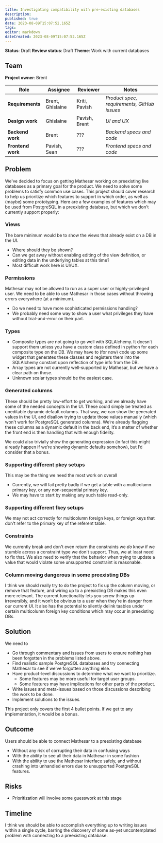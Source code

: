 ```yaml
---
title: Investigating compatibility with pre-existing databases 
description: 
published: true
date: 2023-08-09T15:07:52.165Z
tags: 
editor: markdown
dateCreated: 2023-08-09T15:07:52.165Z
---
```


**Status**: Draft 
**Review status**: Draft
**Theme**: Work with current databases

## Team
**Project owner**: Brent

| Role              | Assignee         | Reviewer      | Notes                                       |
|-------------------|------------------|---------------|---------------------------------------------|
| **Requirements**  | Brent, Ghislaine | Kriti, Pavish | *Product spec, requirements, GitHub issues* |
| **Design work**   | Ghislaine        | Pavish, Brent | *UI and UX*                                 |
| **Backend work**  | Brent            | ???           | *Backend specs and code*                    |
| **Frontend work** | Pavish, Sean     | ???           | *Frontend specs and code*                   |

## Problem

We've decided to focus on getting Mathesar working on preexisting live databases as a primary goal for the product. We need to solve some problems to satisfy common use cases. This project should cover research to help us prioritize which features to support in which order, as well as (maybe) some prototyping. Here are a few examples of features which may be used from PostgreSQL in a preexisting database, but which we don't currently support properly:

### Views

The bare minimum would be to show the views that already exist on a DB in the UI.
- Where should they be shown?
- Can we get away without enabling editing of the view definition, or editing data in the underlying tables at this time?
- Most difficult work here is UI/UX.

### Permissions

Mathesar may not be allowed to run as a super user or highly-privileged user. We need to be able to use Mathesar in those cases without throwing errors everywhere (at a minimum).
- Do we need to have more sophisticated permissions handling?
- We probably need some way to show a user what privileges they have without trial-and-error on their part.

### Types
- Composite types are not going to go well with SQLAlchemy. It doesn't support them unless you have a custom class defined in python for each composite type on the DB. We may have to (for now) code up some widget that generates these classes and registers them into the SQLAlchemy constant upon reflection of type info from the DB.
- Array types are not currently well-supported by Mathesar, but we have a clear path on those.
- Unknown scalar types should be the easiest case.

### Generated columns

These should be pretty low-effort to get working, and we already have some of the needed concepts in the UI. These could simply be treated as uneditable dynamic default columns. That way, we can show the generated values in the UI, and disallow trying to update those values manually (which won't work for PostgreSQL generated columns). We’re already flagging these columns as a dynamic default in the back end, it’s a matter of whether the front end is then handling that with enough fidelity.

We could also trivially show the generating expression (in fact this might already happen if we’re showing dynamic defaults somehow), but I’d consider that a bonus.

### Supporting different pkey setups

This may be the thing we need the most work on overall
- Currently, we will fail pretty badly if we get a table with a multicolumn primary key, or any non-sequential primary key.
- We may have to start by making any such table read-only.

### Supporting different fkey setups

We may not act correctly for multicolumn foreign keys, or foreign keys that don't refer to the primary key of the referent table.

### Constraints

We currently break and don't even return the constraints we _do_ know if we stumble across a constraint type we don't support. Thus, we at least need to fix that. We also need to verify that the behavior when trying to update a value that would violate some unsupported constraint is reasonable.

### Column moving dangerous in some preexisting DBs

I think we should really try to do the project to fix up the column moving, or remove that feature, and wiring up to a preexisting DB makes this even more relevant. The current functionality lets you screw things up irreversibly, and it won’t be obvious to a user when they’re in danger from our current UI. It also has the potential to silently delink taables under certain multicolumn foreign key conditions which may occur in preexisting DBs.


## Solution

We need to 
- Go through commentary and issues from users to ensure nothing has been forgotten in the problems listed above.
- Find realistic sample PostgreSQL databases and try connecting Mathesar to see if we've forgotten anything else.
- Have product-level discussions to determine what we want to prioritize.
  - Some features may be more useful for target user groups.
  - Some features may have implications for other parts of the product.
- Write issues and meta-issues based on those discussions describing the work to be done.
- Implement solutions to the issues.

This project only covers the first 4 bullet points. If we get to any implementation, it would be a bonus.

## Outcome

Users should be able to connect Mathesar to a preexisting database
- Without any risk of corrupting their data in confusing ways
- With the ability to see all their data in Mathesar in some fashion
- With the ability to use the Mathesar interface safely, and without crashing into unhandled errors due to unsupported PostgreSQL features.

## Risks

- Prioritization will involve some guesswork at this stage

## Timeline

I think we should be able to accomplish everything up to writing issues within a single cycle, barring the discovery of some as-yet uncontemplated problem with connecting to a preexisting database.
